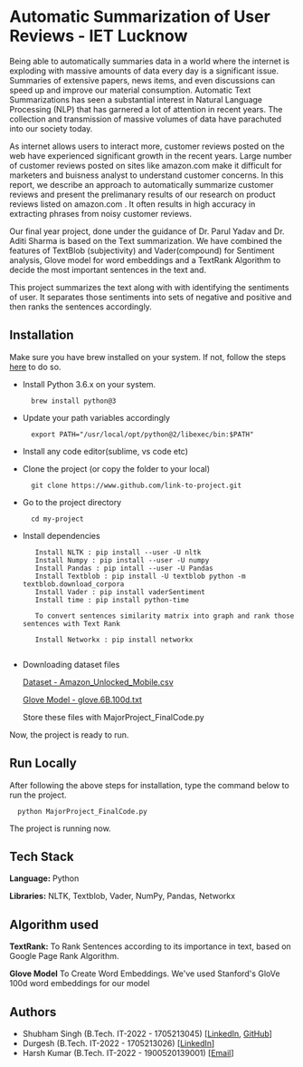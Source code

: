 
# Automatic Summarization of User Reviews - IET Lucknow

Being able to automatically summaries data in a world where the internet is exploding with massive amounts of data every day is a significant issue.
Summaries of extensive papers, news items, and even discussions can speed up and improve our material consumption. Automatic Text Summarizations 
has seen a substantial interest in Natural Language Processing (NLP) that has garnered a lot of attention in recent years. 
The collection and transmission of massive volumes of data have parachuted into our society today. 

As internet allows users to interact more, customer reviews posted on the web have experienced significant growth in the recent years.
Large number of customer reviews posted on sites like amazon.com make it difficult for marketers and buisness analyst to understand customer concerns.
In this report, we describe an approach to automatically summarize customer reviews and present the prelimanary results of our research on product reviews
listed on amazon.com . It often results in high accuracy in extracting phrases from noisy customer reviews.

Our final year project, done under the guidance of Dr. Parul Yadav and Dr. Aditi Sharma is based on the Text summarization. 
We have  combined the features of TextBlob (subjectivity) and Vader(compound)  for Sentiment analysis, Glove model for word embeddings and a TextRank Algorithm to decide the most important sentences in the text and.

This project summarizes the text along with with identifying the sentiments of user. It separates those sentiments into sets of 
negative and positive and then ranks the sentences accordingly. 


## Installation

Make sure you have brew installed on your system. If not, follow the steps [here](https://brew.sh) to do so.

- Install Python 3.6.x on your system.

    ```
      brew install python@3
    ```

- Update your path variables accordingly

    ```
      export PATH="/usr/local/opt/python@2/libexec/bin:$PATH"
    ```
- Install any code editor(sublime, vs code etc)

- Clone the project (or copy the folder to your local)

    ``` 
      git clone https://www.github.com/link-to-project.git
    ```

- Go to the project directory

    ```
      cd my-project
    ```

- Install dependencies

    ```
       Install NLTK : pip install --user -U nltk
       Install Numpy : pip install --user -U numpy
       Install Pandas : pip intall --user -U Pandas
       Install Textblob : pip install -U textblob python -m textblob.download_corpora
       Install Vader : pip install vaderSentiment
       Install time : pip install python-time
       
       To convert sentences similarity matrix into graph and rank those sentences with Text Rank 
       
       Install Networkx : pip install networkx 
       
    ```
 - Downloading dataset files
    
    [Dataset - Amazon_Unlocked_Mobile.csv ](https://www.kaggle.com/datasets/PromptCloudHQ/amazon-reviews-unlocked-mobile-phones/download)
 
    [Glove Model - glove.6B.100d.txt](https://www.kaggle.com/datasets/danielwillgeorge/glove6b100dtxt/download)
 
    Store these files with  MajorProject_FinalCode.py
    
    
Now, the project is ready to run.

## Run Locally

After following the above steps for installation, type the command below to run the project.

  ```Terminal
    python MajorProject_FinalCode.py
  ```
  
The project is running now.


## Tech Stack

**Language:** Python

**Libraries:** NLTK, Textblob, Vader, NumPy, Pandas, Networkx

## Algorithm used

**TextRank:**  To Rank Sentences according to its importance in text, based on Google Page Rank Algorithm.

**Glove Model** To Create Word Embeddings. We've used Stanford's GloVe 100d word embeddings for our model


## Authors

- Shubham Singh (B.Tech. IT-2022 - 1705213045) [[LinkedIn](linkedin.com/in/shubhamsingh-15a175160), [GitHub](github.com/shubhaml1)]
- Durgesh (B.Tech. IT-2022 - 1705213026) [[LinkedIn](https://www.linkedin.com/in/durgesh-kushwah-b57b50151/)]
- Harsh Kumar (B.Tech. IT-2022 - 1900520139001) [[Email](1900520139001@ietlucknow.ac.in)]

